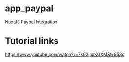 # app_paypal
NuxtJS Paypal Integration

# Tutorial links
https://www.youtube.com/watch?v=7k03jobKGXM&t=953s